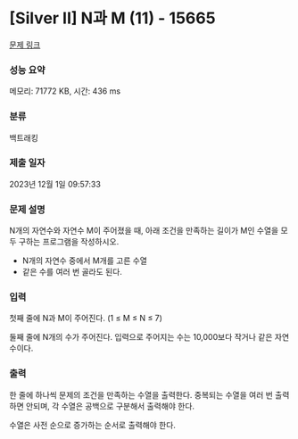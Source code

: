 # [Silver II] N과 M (11) - 15665 

[문제 링크](https://www.acmicpc.net/problem/15665) 

### 성능 요약

메모리: 71772 KB, 시간: 436 ms

### 분류

백트래킹

### 제출 일자

2023년 12월 1일 09:57:33

### 문제 설명

<p style="user-select: auto !important;">N개의 자연수와 자연수 M이 주어졌을 때, 아래 조건을 만족하는 길이가 M인 수열을 모두 구하는 프로그램을 작성하시오.</p>

<ul style="user-select: auto !important;">
	<li style="user-select: auto !important;">N개의 자연수 중에서 M개를 고른 수열</li>
	<li style="user-select: auto !important;">같은 수를 여러 번 골라도 된다.</li>
</ul>

### 입력 

 <p style="user-select: auto !important;">첫째 줄에 N과 M이 주어진다. (1 ≤ M ≤ N ≤ 7)</p>

<p style="user-select: auto !important;">둘째 줄에 N개의 수가 주어진다. 입력으로 주어지는 수는 10,000보다 작거나 같은 자연수이다.</p>

### 출력 

 <p style="user-select: auto !important;">한 줄에 하나씩 문제의 조건을 만족하는 수열을 출력한다. 중복되는 수열을 여러 번 출력하면 안되며, 각 수열은 공백으로 구분해서 출력해야 한다.</p>

<p style="user-select: auto !important;">수열은 사전 순으로 증가하는 순서로 출력해야 한다.</p>

